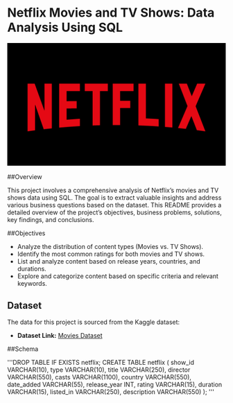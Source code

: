# Netflix Movies and TV Shows: Data Analysis Using SQL

![Netflix logo](https://github.com/arunprathap001/Netflix_sql_project/blob/main/netflix.png)

##Overview

This project involves a comprehensive analysis of Netflix’s movies and TV shows data using SQL. The goal is to extract valuable insights and address various business questions based on the dataset. This README provides a detailed overview of the project’s objectives, business problems, solutions, key findings, and conclusions.

##Objectives

- Analyze the distribution of content types (Movies vs. TV Shows).
- Identify the most common ratings for both movies and TV shows.
- List and analyze content based on release years, countries, and durations.
- Explore and categorize content based on specific criteria and relevant keywords.

## Dataset

The data for this project is sourced from the Kaggle dataset:

- **Dataset Link:** [Movies Dataset](https://www.kaggle.com/datasets/shivamb/netflix-shows?resource=download)

##Schema

'''DROP TABLE IF EXISTS netflix;
CREATE TABLE netflix
(
    show_id      VARCHAR(10),
    type         VARCHAR(10),
    title        VARCHAR(250),
    director     VARCHAR(550),
    casts        VARCHAR(1100),
    country      VARCHAR(550),
    date_added   VARCHAR(55),
    release_year INT,
    rating       VARCHAR(15),
    duration     VARCHAR(15),
    listed_in    VARCHAR(250),
    description  VARCHAR(550)
);
'''
  

